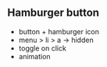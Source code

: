 ## Hamburger button

- button + hamburger icon
- menu > li > a -> hidden
- toggle on click
- animation